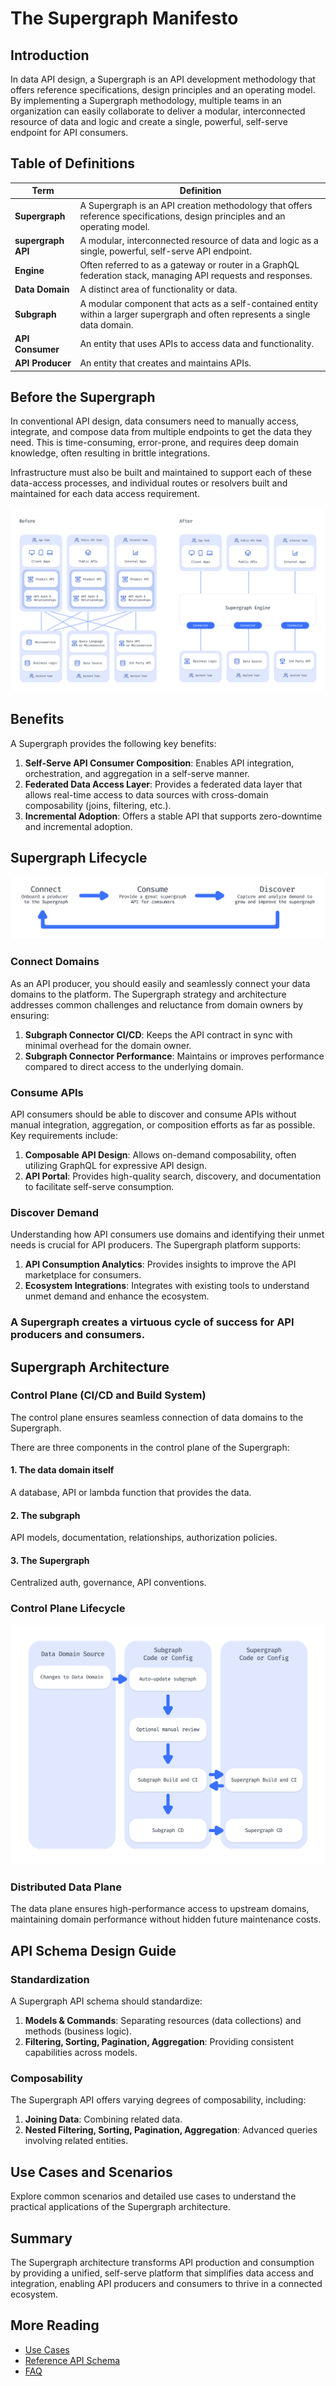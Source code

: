 # The Supergraph Manifesto

## Introduction

In data API design, a Supergraph is an API development methodology that offers reference specifications, design 
principles and an operating model. By implementing a Supergraph methodology, multiple teams in an organization can 
easily collaborate to deliver a modular, interconnected resource of data and logic and create a single, powerful, 
self-serve endpoint for API consumers.

## Table of Definitions
| Term               | Definition                                                                                                                     |
|--------------------|--------------------------------------------------------------------------------------------------------------------------------|
| **Supergraph**     | A Supergraph is an API creation methodology that offers reference specifications, design principles and an operating model.    |
| **supergraph API** | A modular, interconnected resource of data and logic as a single, powerful, self-serve API endpoint.                           |
| **Engine**         | Often referred to as a gateway or router in a GraphQL federation stack, managing API requests and responses.                   |
| **Data Domain**    | A distinct area of functionality or data.                                                                                      |
| **Subgraph**       | A modular component that acts as a self-contained entity within a larger supergraph and often represents a single data domain. |
| **API Consumer**   | An entity that uses APIs to access data and functionality.                                                                     |
| **API Producer**   | An entity that creates and maintains APIs.                                                                                     |

## Before the Supergraph
In conventional API design, data consumers need to manually access, integrate, and compose data from multiple 
endpoints to get the data they need. This is time-consuming, error-prone, and requires deep domain knowledge, often 
resulting in brittle integrations.

Infrastructure must also be built and maintained to support each of these data-access processes, and individual 
routes or resolvers built and maintained for each data access requirement.

![supergraphioERD.png](assets/supergraphioERD.png)

## Benefits
A Supergraph provides the following key benefits:

1. **Self-Serve API Consumer Composition**: Enables API integration, orchestration, and aggregation in a self-serve 
   manner.
2. **Federated Data Access Layer**: Provides a federated data layer that allows real-time access to data sources with
   cross-domain composability (joins, filtering, etc.).
3. **Incremental Adoption**: Offers a stable API that supports zero-downtime and incremental adoption.

## Supergraph Lifecycle

![ConnectConsumeDiscoverERD.png](assets/ConnectConsumeDiscoverERD.png)

### Connect Domains
As an API producer, you should easily and seamlessly connect your data domains to the platform. The Supergraph strategy 
and architecture addresses common challenges and reluctance from domain owners by ensuring:

1. **Subgraph Connector CI/CD**: Keeps the API contract in sync with minimal overhead for the domain owner.
2. **Subgraph Connector Performance**: Maintains or improves performance compared to direct access to the underlying 
   domain.

### Consume APIs
API consumers should be able to discover and consume APIs without manual integration, aggregation, or composition 
efforts as far as possible. Key requirements include:

1. **Composable API Design**: Allows on-demand composability, often utilizing GraphQL for expressive API design.
2. **API Portal**: Provides high-quality search, discovery, and documentation to facilitate self-serve consumption.

### Discover Demand
Understanding how API consumers use domains and identifying their unmet needs is crucial for API producers. The 
Supergraph platform supports:

1. **API Consumption Analytics**: Provides insights to improve the API marketplace for consumers.
2. **Ecosystem Integrations**: Integrates with existing tools to understand unmet demand and enhance the ecosystem.

### A Supergraph creates a virtuous cycle of success for API producers and consumers.

## Supergraph Architecture

### Control Plane (CI/CD and Build System)

The control plane ensures seamless connection of data domains to the Supergraph.

There are three components in the control plane of the Supergraph:

#### 1. The data domain itself
A database, API or lambda function that provides the data.
   
#### 2. The subgraph
API models, documentation, relationships, authorization policies. 

#### 3. The Supergraph
Centralized auth, governance, API conventions.

### Control Plane Lifecycle

![control-plane-lifecycle.png](assets/control-plane-lifecycle.png)

### Distributed Data Plane
The data plane ensures high-performance access to upstream domains, maintaining domain performance without hidden 
future maintenance costs.

## API Schema Design Guide

### Standardization
A Supergraph API schema should standardize:

1. **Models & Commands**: Separating resources (data collections) and methods (business logic).
2. **Filtering, Sorting, Pagination, Aggregation**: Providing consistent capabilities across models.

### Composability
The Supergraph API offers varying degrees of composability, including:

1. **Joining Data**: Combining related data.
2. **Nested Filtering, Sorting, Pagination, Aggregation**: Advanced queries involving related entities.

## Use Cases and Scenarios
Explore common scenarios and detailed use cases to understand the practical applications of the Supergraph architecture.

## Summary
The Supergraph architecture transforms API production and consumption by providing a unified, self-serve platform that 
simplifies data access and integration, enabling API producers and consumers to thrive in a connected ecosystem.

## More Reading
- [Use Cases](/use-cases)
- [Reference API Schema](/reference-api-schema)
- [FAQ](/faq)